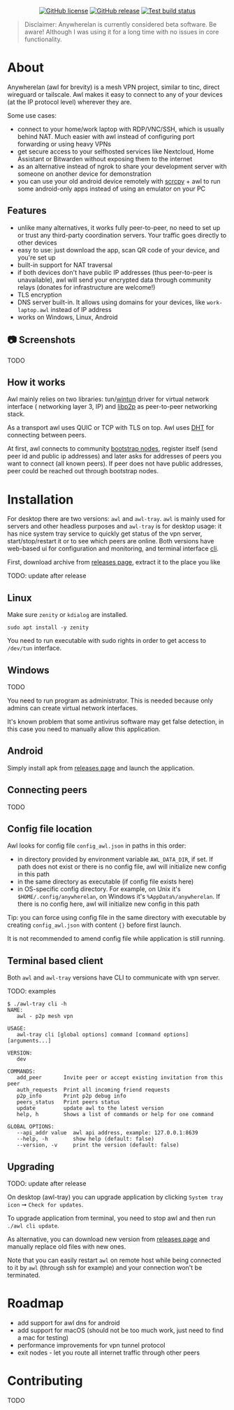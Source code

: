 <p align="center">
    <a href="https://github.com/anywherelan/awl/blob/master/LICENSE"><img alt="GitHub license" src="https://img.shields.io/github/license/anywherelan/awl?color=brightgreen"></a>
    <a href="https://github.com/anywherelan/awl/releases"><img alt="GitHub release" src="https://img.shields.io/github/v/release/anywherelan/awl" /></a>
    <a href="https://github.com/anywherelan/awl/actions/workflows/test.yml"><img alt="Test build status" src="https://github.com/anywherelan/awl/actions/workflows/test.yml/badge.svg" /></a>
</p>

> Disclaimer: Anywherelan is currently considered beta software. Be aware! Although I was using it for a long time with
> no issues in core functionality.

# About

Anywherelan (awl for brevity) is a mesh VPN project, similar to tinc, direct wireguard or tailscale. Awl makes it easy
to connect to any of your devices (at the IP protocol level) wherever they are.

Some use cases:

- connect to your home/work laptop with RDP/VNC/SSH, which is usually behind NAT. Much easier with awl instead of
  configuring port forwarding or using heavy VPNs
- get secure access to your selfhosted services like Nextcloud, Home Assistant or Bitwarden without exposing them to the
  internet
- as an alternative instead of ngrok to share your development server with someone on another device for demonstration
- you can use your old android device remotely with [scrcpy](https://github.com/Genymobile/scrcpy) + awl to run some
  android-only apps instead of using an emulator on your PC

## Features

- unlike many alternatives, it works fully peer-to-peer, no need to set up or trust any third-party coordination
  servers. Your traffic goes directly to other devices
- easy to use: just download the app, scan QR code of your device, and you're set up
- built-in support for NAT traversal
- if both devices don't have public IP addresses (thus peer-to-peer is unavailable), awl will send your encrypted data
  through community relays (donates for infrastructure are welcome!)
- TLS encryption
- DNS server built-in. It allows using domains for your devices, like `work-laptop.awl` instead of IP address
- works on Windows, Linux, Android

## :camera: Screenshots

TODO

## How it works

Awl mainly relies on two libraries: tun/[wintun](https://www.wintun.net/) driver for virtual network interface (
networking layer 3, IP) and [libp2p](https://libp2p.io/) as peer-to-peer networking stack.

As a transport awl uses QUIC or TCP with TLS on top. Awl
uses [DHT](https://en.wikipedia.org/wiki/Distributed_hash_table) for connecting between peers.

At first, awl connects to community [bootstrap nodes](https://github.com/anywherelan/awl-bootstrap-node), register
itself (send peer id and public ip addresses) and later asks for addresses of peers you want to connect (all known
peers). If peer does not have public addresses, peer could be reached out through bootstrap nodes.

# Installation

For desktop there are two versions: `awl` and `awl-tray`. `awl` is mainly used for servers and other headless purposes
and `awl-tray` is for desktop usage: it has nice system tray service to quickly get status of the vpn server,
start/stop/restart it or to see which peers are online. Both versions have web-based ui for configuration and
monitoring, and terminal interface [cli](#terminal-based-client).

First, download archive from [releases page](https://github.com/anywherelan/awl/releases), extract it to the place you
like

TODO: update after release

## Linux

Make sure `zenity` or `kdialog` are installed.

```
sudo apt install -y zenity
```

You need to run executable with sudo rights in order to get access to `/dev/tun` interface.

## Windows

TODO

You need to run program as administrator. This is needed because only admins can create virtual network interfaces.

It's known problem that some antivirus software may get false detection, in this case you need to manually allow this
application.

## Android

Simply install apk from [releases page](https://github.com/anywherelan/awl/releases) and launch the application.

## Connecting peers

TODO

## Config file location

Awl looks for config file `config_awl.json` in paths in this order:

- in directory provided by environment variable `AWL_DATA_DIR`, if set. If path does not exist or there is no config
  file, awl will initialize new config in this path
- in the same directory as executable (if config file exists here)
- in OS-specific config directory. For example, on Unix it's `$HOME/.config/anywherelan`, on Windows
  it's `%AppData%/anywherelan`. If there is no config here, awl will initialize new config in this path

Tip: you can force using config file in the same directory with executable by creating `config_awl.json` with
content `{}` before first launch.

It is not recommended to amend config file while application is still running.

## Terminal based client

Both `awl` and `awl-tray` versions have CLI to communicate with vpn server.

TODO: examples

```
$ ./awl-tray cli -h                               
NAME:
   awl - p2p mesh vpn

USAGE:
   awl-tray cli [global options] command [command options] [arguments...]

VERSION:
   dev

COMMANDS:
   add_peer       Invite peer or accept existing invitation from this peer
   auth_requests  Print all incoming friend requests
   p2p_info       Print p2p debug info
   peers_status   Print peers status
   update         update awl to the latest version
   help, h        Shows a list of commands or help for one command

GLOBAL OPTIONS:
   --api_addr value  awl api address, example: 127.0.0.1:8639
   --help, -h        show help (default: false)
   --version, -v     print the version (default: false)
```

## Upgrading

TODO: update after release

On desktop (awl-tray) you can upgrade application by clicking `System tray icon` ➞ `Check for updates`.

To upgrade application from terminal, you need to stop awl and then run `./awl cli update`.

As alternative, you can download new version from [releases page](https://github.com/anywherelan/awl/releases) and
manually replace old files with new ones.

Note that you can easily restart `awl` on remote host while being connected to it by `awl` (through ssh for example) and
your connection won't be terminated.

# Roadmap

- add support for awl dns for android
- add support for macOS (should not be too much work, just need to find a mac for testing)
- performance improvements for vpn tunnel protocol
- exit nodes - let you route all internet traffic through other peers

# Contributing

TODO
